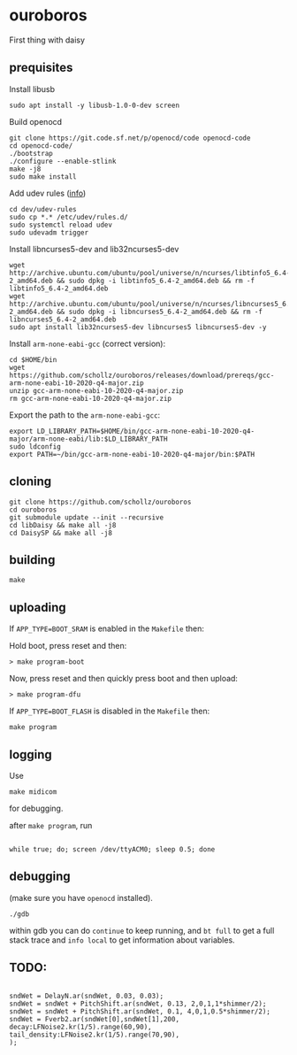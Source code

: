 # ouroboros

First thing with daisy

## prequisites

Install libusb

```
sudo apt install -y libusb-1.0-0-dev screen
```

Build openocd

```
git clone https://git.code.sf.net/p/openocd/code openocd-code
cd openocd-code/
./bootstrap
./configure --enable-stlink
make -j8
sudo make install
```

Add udev rules ([info](https://forum.electro-smith.com/t/st-link-and-cortex-debugger-on-ubuntu-24-04/5260))

```
cd dev/udev-rules
sudo cp *.* /etc/udev/rules.d/
sudo systemctl reload udev
sudo udevadm trigger
```

Install libncurses5-dev and lib32ncurses5-dev

```
wget http://archive.ubuntu.com/ubuntu/pool/universe/n/ncurses/libtinfo5_6.4-2_amd64.deb && sudo dpkg -i libtinfo5_6.4-2_amd64.deb && rm -f libtinfo5_6.4-2_amd64.deb
wget http://archive.ubuntu.com/ubuntu/pool/universe/n/ncurses/libncurses5_6.4-2_amd64.deb && sudo dpkg -i libncurses5_6.4-2_amd64.deb && rm -f libncurses5_6.4-2_amd64.deb
sudo apt install lib32ncurses5-dev libncurses5 libncurses5-dev -y
```

Install `arm-none-eabi-gcc` (correct version):

```
cd $HOME/bin
wget https://github.com/schollz/ouroboros/releases/download/prereqs/gcc-arm-none-eabi-10-2020-q4-major.zip
unzip gcc-arm-none-eabi-10-2020-q4-major.zip
rm gcc-arm-none-eabi-10-2020-q4-major.zip
```

Export the path to the `arm-none-eabi-gcc`:

```
export LD_LIBRARY_PATH=$HOME/bin/gcc-arm-none-eabi-10-2020-q4-major/arm-none-eabi/lib:$LD_LIBRARY_PATH
sudo ldconfig
export PATH=~/bin/gcc-arm-none-eabi-10-2020-q4-major/bin:$PATH
```

## cloning

```
git clone https://github.com/schollz/ouroboros
cd ouroboros
git submodule update --init --recursive
cd libDaisy && make all -j8
cd DaisySP && make all -j8
```

## building

```
make
```

## uploading

If `APP_TYPE=BOOT_SRAM` is enabled in the `Makefile` then:

Hold boot, press reset and then:

```
> make program-boot
```

Now, press reset and then quickly press boot and then upload:

```
> make program-dfu
```

If `APP_TYPE=BOOT_FLASH` is disabled in the `Makefile` then:

```
make program
```

## logging

Use

```
make midicom
```

for debugging.

after `make program`, run

```

while true; do; screen /dev/ttyACM0; sleep 0.5; done

```

## debugging

(make sure you have `openocd` installed).

```
./gdb
```

within gdb you can do `continue` to keep running, and `bt full` to get a full stack trace and `info local` to get information about variables.

## TODO:

```

sndWet = DelayN.ar(sndWet, 0.03, 0.03);
sndWet = sndWet + PitchShift.ar(sndWet, 0.13, 2,0,1,1*shimmer/2);
sndWet = sndWet + PitchShift.ar(sndWet, 0.1, 4,0,1,0.5*shimmer/2);
sndWet = Fverb2.ar(sndWet[0],sndWet[1],200,
decay:LFNoise2.kr(1/5).range(60,90),
tail_density:LFNoise2.kr(1/5).range(70,90),
);

```

```

```
